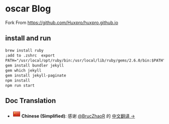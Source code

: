 oscar Blog
========

Fork From  https://github.com/Huxpro/huxpro.github.io


## install and run 
```
brew install ruby
;add to .zshrc  export PATH="/usr/local/opt/ruby/bin:/usr/local/lib/ruby/gems/2.6.0/bin:$PATH"
gem install bundler jekyll
gem which jekyll 
gem install jekyll-paginate 
npm install
npm run start

```

Doc Translation
-----------

 - ![cn](https://raw.githubusercontent.com/gosquared/flags/master/flags/flags/shiny/24/China.png) **Chinese (Simplified)**: 感谢 [@BrucZhaoR](https://github.com/BruceZhaoR) 的 [中文翻译 &rarr;](https://github.com/Huxpro/huxpro.github.io/blob/master/README.zh.md)
